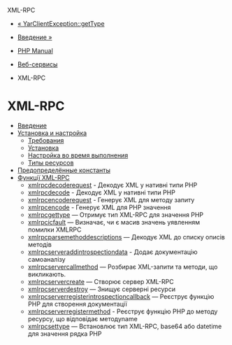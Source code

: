 XML-RPC

-   [« YarClientException::getType](yar-client-exception.gettype.html)
    
-   [Введение »](intro.xmlrpc.html)
    
-   [PHP Manual](index.html)
    
-   [Веб-сервисы](refs.webservice.html)
    
-   XML-RPC
    

# XML-RPC

-   [Введение](intro.xmlrpc.html)
-   [Установка и настройка](xmlrpc.setup.html)
    -   [Требования](xmlrpc.requirements.html)
    -   [Установка](xmlrpc.installation.html)
    -   [Настройка во время выполнения](xmlrpc.configuration.html)
    -   [Типы ресурсов](xmlrpc.resources.html)
-   [Предопределённые константы](xmlrpc.constants.html)
-   [Функції XML-RPC](ref.xmlrpc.html)
    -   [xmlrpcdecoderequest](function.xmlrpc-decode-request.html) - Декодує XML у нативні типи PHP
    -   [xmlrpcdecode](function.xmlrpc-decode.html) - Декодує XML у нативні типи PHP
    -   [xmlrpcencoderequest](function.xmlrpc-encode-request.html) - Генерує XML для методу запиту
    -   [xmlrpcencode](function.xmlrpc-encode.html) - Генерує XML для PHP значення
    -   [xmlrpcgettype](function.xmlrpc-get-type.html) — Отримує тип XML-RPC для значення PHP
    -   [xmlrpcісfault](function.xmlrpc-is-fault.html) — Визначає, чи є масив значень уявленням помилки XMLRPC
    -   [xmlrpcparsemethoddescriptions](function.xmlrpc-parse-method-descriptions.html) — Декодує XML до списку описів методів
    -   [xmlrpcserveraddintrospectiondata](function.xmlrpc-server-add-introspection-data.html) - Додає документацію самоаналізу
    -   [xmlrpcservercallmethod](function.xmlrpc-server-call-method.html) — Розбирає XML-запити та методи, що викликають.
    -   [xmlrpcservercreate](function.xmlrpc-server-create.html) — Створює сервер XML-RPC
    -   [xmlrpcserverdestroy](function.xmlrpc-server-destroy.html) — Знищує серверні ресурси
    -   [xmlrpcserverregisterintrospectioncallback](function.xmlrpc-server-register-introspection-callback.html) — Реєструє функцію PHP для створення документації
    -   [xmlrpcserverregistermethod](function.xmlrpc-server-register-method.html) - Реєструє функцію PHP до методу ресурсу, що відповідає методуname
    -   [xmlrpcsettype](function.xmlrpc-set-type.html) — Встановлює тип XML-RPC, base64 або datetime для значення рядка PHP